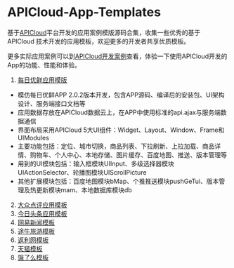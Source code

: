 # APICloud-App-Templates
基于[APICloud](http://www.apicloud.com)平台开发的应用案例模版源码合集，收集一些优秀的基于 APICloud 技术开发的应用模板，欢迎更多的开发者共享优质模板。

更多实际应用案例可以到[APICloud开发案例](http://www.apicloud.com/cases)查看，体验一下使用APICloud开发的App的功能、性能和体验。

1. [每日优鲜应用模版](https://github.com/apicloudcom/APICloud-7Days-Online-Training-Tutorials/tree/master/widget)

- 模仿每日优鲜APP 2.0.2版本开发，包含APP源码、编译后的安装包、UI架构设计、服务端接口文档等
- 应用数据存放在APICloud数据云上，在APP中使用标准的api.ajax与服务端数据通信
- 界面布局采用APICloud 5大UI组件：Widget、Layout、Window、Frame和UIModules
- 主要功能包括：定位、城市切换，商品列表、下拉刷新、上拉加载、商品详情、购物车、个人中心、本地存储、图片缓存、百度地图、推送、版本管理等
- 用到的UI模块包括：输入框模块UIInput、多级选择器模块UIActionSelector、轮播图模块UIScrollPicture
- 其他扩展模块包括：百度地图模块bMap、个推推送模块pushGeTui、版本管理及热更新模块mam、本地数据库模块db

2. [大众点评应用模板](https://github.com/apicloudcom/APICloud-App-Templates/tree/master/dianping/widget)
3. [今日头条应用模板](https://github.com/apicloudcom/APICloud-App-Templates/tree/master/toutiao/widget)
4. [网易新闻模板](https://github.com/beiluo/neteasy-News)
5. [途牛旅游模板](https://github.com/snowBJ/tuniu)
6. [返利网模板](https://github.com/xiebin2014/fanliwang_template)
7. [天猫模板](https://github.com/xiebin2014/tianmao_template)
8. [饿了么模板](https://github.com/shawnsys/eleme)
